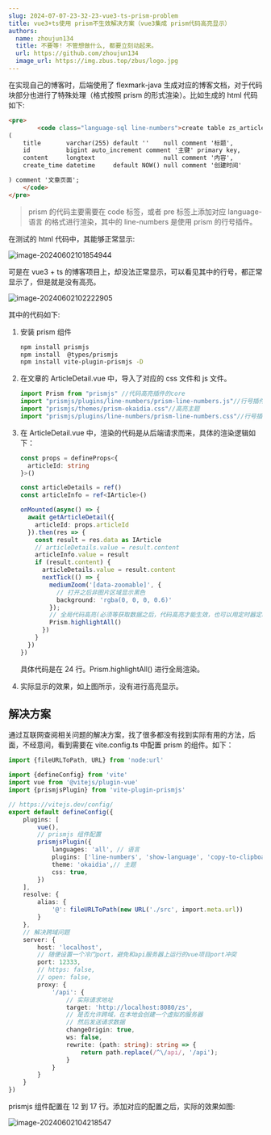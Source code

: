 ```yaml
---
slug: 2024-07-07-23-32-23-vue3-ts-prism-problem
title: vue3+ts使用 prism不生效解决方案（vue3集成 prism代码高亮显示）
authors:
  name: zhoujun134
  title: 不要等! 不管想做什么, 都要立刻动起来。
  url: https://github.com/zhoujun134
  image_url: https://img.zbus.top/zbus/logo.jpg
---
```

<!-- truncate -->  

在实现自己的博客时，后端使用了 flexmark-java 生成对应的博客文档，对于代码块部分也进行了特殊处理（格式按照 prism 的形式渲染）。比如生成的 html 代码如下:

```html
<pre>
		<code class="language-sql line-numbers">create table zs_article
(
    title       varchar(255) default ''    null comment '标题',
    id          bigint auto_increment comment '主键' primary key,
    content     longtext                   null comment '内容',
    create_time datetime     default NOW() null comment '创建时间'

) comment '文章页面';
	</code>
</pre>
```

> prism 的代码主要需要在 code 标签，或者 pre 标签上添加对应 language-语言 的格式进行渲染，其中的 line-numbers 是使用 prism 的行号插件。

在测试的 html 代码中，其能够正常显示:

![image-20240602101854944](https://img.zbus.top/zbus/blog202406021018993.png)

可是在 vue3 + ts 的博客项目上，却没法正常显示，可以看见其中的行号，都正常显示了，但是就是没有高亮。

![image-20240602102222905](https://img.zbus.top/zbus/blog202406021022933.png)

其中的代码如下:

1. 安装 prism 组件

   ```bash
   npm install prismjs
   npm install  @types/prismjs
   npm install vite-plugin-prismjs -D
   ```

2. 在文章的 ArticleDetail.vue 中，导入了对应的 css 文件和 js 文件。

   ```typescript
   import Prism from "prismjs" //代码高亮插件的core
   import "prismjs/plugins/line-numbers/prism-line-numbers.js"//行号插件
   import "prismjs/themes/prism-okaidia.css"//高亮主题
   import "prismjs/plugins/line-numbers/prism-line-numbers.css"//行号插件的样式
   ```

3. 在 ArticleDetail.vue 中，渲染的代码是从后端请求而来，具体的渲染逻辑如下：

   ```typescript
   const props = defineProps<{
     articleId: string
   }>()
   
   const articleDetails = ref()
   const articleInfo = ref<IArticle>()
   
   onMounted(async() => {
     await getArticleDetail({
       articleId: props.articleId
     }).then(res => {
       const result = res.data as IArticle
       // articleDetails.value = result.content
       articleInfo.value = result
       if (result.content) {
         articleDetails.value = result.content
         nextTick(() => {
           mediumZoom('[data-zoomable]', {
             // 打开之后非图片区域显示黑色
             background: 'rgba(0, 0, 0, 0.6)'
           });
           // 全局代码高亮(必须等获取数据之后，代码高亮才能生效，也可以用定时器定时)
           Prism.highlightAll()
         })
       }
     })
   })
   ```

   具体代码是在 24 行。Prism.highlightAll() 进行全局渲染。

4. 实际显示的效果，如上图所示，没有进行高亮显示。

## 解决方案

通过互联网查阅相关问题的解决方案，找了很多都没有找到实际有用的方法，后面，不经意间，看到需要在 vite.config.ts 中配置 prism 的组件。如下：

```typescript
import {fileURLToPath, URL} from 'node:url'

import {defineConfig} from 'vite'
import vue from '@vitejs/plugin-vue'
import {prismjsPlugin} from 'vite-plugin-prismjs'

// https://vitejs.dev/config/
export default defineConfig({
    plugins: [
        vue(),
        // prismjs 组件配置
        prismjsPlugin({
            languages: 'all', // 语言
            plugins: ['line-numbers', 'show-language', 'copy-to-clipboard', 'inline-color'],
            theme: 'okaidia',// 主题
            css: true,
        })
    ],
    resolve: {
        alias: {
            '@': fileURLToPath(new URL('./src', import.meta.url))
        }
    },
    // 解决跨域问题
    server: {
        host: 'localhost',
        // 随便设置一个冷门port，避免和api服务器上运行的vue项目port冲突
        port: 12333,
        // https: false,
        // open: false,
        proxy: {
            '/api': {
                // 实际请求地址
                target: 'http://localhost:8080/zs',
                // 是否允许跨域，在本地会创建一个虚拟的服务器
                // 然后发送请求数据
                changeOrigin: true,
                ws: false,
                rewrite: (path: string): string => {
                    return path.replace(/^\/api/, '/api');
                }
            }
        }
    }
})
```

prismjs 组件配置在 12 到 17 行。添加对应的配置之后，实际的效果如图:

![image-20240602104218547](https://img.zbus.top/zbus/blog202406021042590.png)
